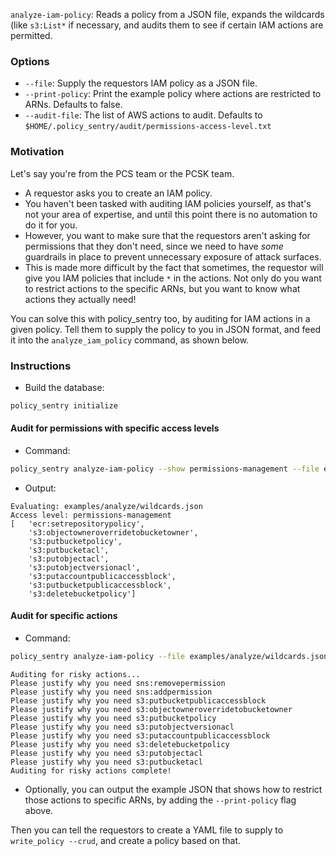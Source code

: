 
`analyze-iam-policy`: Reads a policy from a JSON file, expands the wildcards (like `s3:List*` if necessary, and audits them to see if certain IAM actions are permitted.

### Options

* `--file`: Supply the requestors IAM policy as a JSON file.
* `--print-policy`: Print the example policy where actions are restricted to ARNs. Defaults to false.
* `--audit-file`: The list of AWS actions to audit. Defaults to `$HOME/.policy_sentry/audit/permissions-access-level.txt`

### Motivation

Let's say you're from the PCS team or the PCSK team. 
* A requestor asks you to create an IAM policy. 
* You haven't been tasked with auditing IAM policies yourself, as that's not your area of expertise, and until this point there is no automation to do it for you.
* However, you want to make sure that the requestors aren't asking for permissions that they don't need, since we need to have *some* guardrails in place to prevent unnecessary exposure of attack surfaces.
* This is made more difficult by the fact that sometimes, the requestor will give you IAM policies that include `*` in the actions. Not only do you want to restrict actions to the specific ARNs, but you want to know what actions they actually need!

You can solve this with policy_sentry too, by auditing for IAM actions in a given policy. Tell them to supply the policy to you in JSON format, and feed it into the `analyze_iam_policy` command, as shown below.

### Instructions

* Build the database:

```bash
policy_sentry initialize
```

#### Audit for permissions with specific access levels

* Command:

```bash
policy_sentry analyze-iam-policy --show permissions-management --file examples/analyze/wildcards.json
```

* Output:

```text
Evaluating: examples/analyze/wildcards.json
Access level: permissions-management
[   'ecr:setrepositorypolicy',
    's3:objectowneroverridetobucketowner',
    's3:putbucketpolicy',
    's3:putbucketacl',
    's3:putobjectacl',
    's3:putobjectversionacl',
    's3:putaccountpublicaccessblock',
    's3:putbucketpublicaccessblock',
    's3:deletebucketpolicy']

```

#### Audit for specific actions

* Command:

```bash
policy_sentry analyze-iam-policy --file examples/analyze/wildcards.json
```

```text
Auditing for risky actions...
Please justify why you need sns:removepermission
Please justify why you need sns:addpermission
Please justify why you need s3:putbucketpublicaccessblock
Please justify why you need s3:objectowneroverridetobucketowner
Please justify why you need s3:putbucketpolicy
Please justify why you need s3:putobjectversionacl
Please justify why you need s3:putaccountpublicaccessblock
Please justify why you need s3:deletebucketpolicy
Please justify why you need s3:putobjectacl
Please justify why you need s3:putbucketacl
Auditing for risky actions complete!
```

* Optionally, you can output the example JSON that shows how to restrict those actions to specific ARNs, by adding the `--print-policy` flag above.

Then you can tell the requestors to create a YAML file to supply to `write_policy --crud`, and create a policy based on that.

